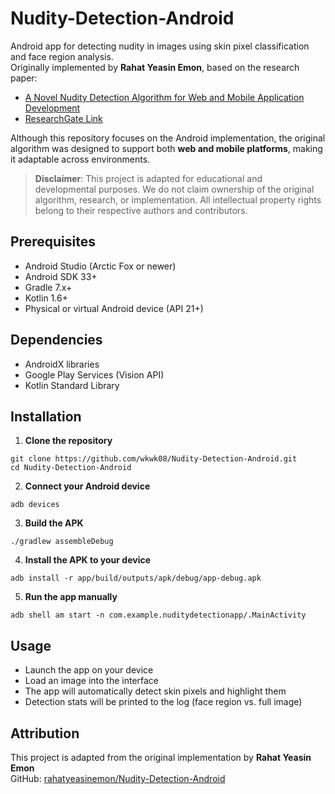 # Nudity-Detection-Android

Android app for detecting nudity in images using skin pixel classification and face region analysis.  
Originally implemented by **Rahat Yeasin Emon**, based on the research paper:  
- [A Novel Nudity Detection Algorithm for Web and Mobile Application Development](https://arxiv.org/ftp/arxiv/papers/2006/2006.01780.pdf)  
- [ResearchGate Link](https://www.researchgate.net/publication/341851946_A_Novel_Nudity_Detection_Algorithm_for_Web_and_Mobile_Application_Development)

Although this repository focuses on the Android implementation, the original algorithm was designed to support both **web and mobile platforms**, making it adaptable across environments.

> **Disclaimer**: This project is adapted for educational and developmental purposes. We do not claim ownership of the original algorithm, research, or implementation. All intellectual property rights belong to their respective authors and contributors.

## Prerequisites
- Android Studio (Arctic Fox or newer)
- Android SDK 33+
- Gradle 7.x+
- Kotlin 1.6+
- Physical or virtual Android device (API 21+)

## Dependencies
- AndroidX libraries
- Google Play Services (Vision API)
- Kotlin Standard Library

## Installation

1. **Clone the repository**
```
git clone https://github.com/wkwk08/Nudity-Detection-Android.git
cd Nudity-Detection-Android
```

2. **Connect your Android device**
```
adb devices
```

3. **Build the APK**
```
./gradlew assembleDebug
```

4. **Install the APK to your device**
```
adb install -r app/build/outputs/apk/debug/app-debug.apk
```

5. **Run the app manually**
```
adb shell am start -n com.example.nuditydetectionapp/.MainActivity
```

## Usage
- Launch the app on your device
- Load an image into the interface
- The app will automatically detect skin pixels and highlight them
- Detection stats will be printed to the log (face region vs. full image)

## Attribution
This project is adapted from the original implementation by **Rahat Yeasin Emon**  
GitHub: [rahatyeasinemon/Nudity-Detection-Android](https://github.com/rahatyeasinemon/Nudity-Detection-Android)